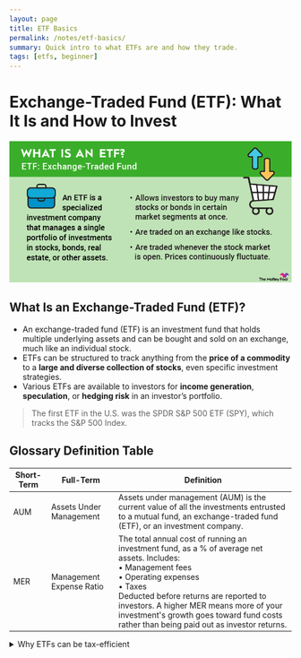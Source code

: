 ```yaml
---
layout: page
title: ETF Basics
permalink: /notes/etf-basics/
summary: Quick intro to what ETFs are and how they trade.
tags: [etfs, beginner]
---
```


# Exchange-Traded Fund (ETF): What It Is and How to Invest
![What is an ETF?](/assets/images/what-is-an-etf-infographic.jpg)


## What Is an Exchange-Traded Fund (ETF)?
- An exchange-traded fund (ETF) is an investment fund that holds multiple underlying assets and can be bought and sold on an exchange, much like an individual stock. 
- ETFs can be structured to track anything from the **price of a commodity** to a **large and diverse collection of stocks**, even specific investment strategies. 
- Various ETFs are available to investors for **income generation**, **speculation**, or **hedging risk** in an investor’s portfolio. 
> The first ETF in the U.S. was the SPDR S&P 500 ETF (SPY), which tracks the S&P 500 Index.


## Glossary Definition Table

| Short-Term | Full-Term | Definition |
|---|---|---|
| AUM | Assets Under Management | Assets under management (AUM) is the current value of all the investments entrusted to a mutual fund, an exchange-traded fund (ETF), or an investment company. |
| MER | Management Expense Ratio | The total annual cost of running an investment fund, as a % of average net assets. Includes:<br>• Management fees<br>• Operating expenses<br>• Taxes<br>Deducted before returns are reported to investors. A higher MER means more of your investment's growth goes toward fund costs rather than being paid out as investor returns. |

 
<details>
<summary>Why ETFs can be tax-efficient</summary>
Creation/redemption mechanisms and in-kind transfers can reduce taxable events inside the fund vs. some mutual funds. (Details vary by market and product.)
</details>
